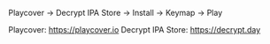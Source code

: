 Playcover -> Decrypt IPA Store -> Install -> Keymap -> Play

Playcover: https://playcover.io
Decrypt IPA Store: https://decrypt.day
<!-- ##{"timestamp":1732855602}## -->